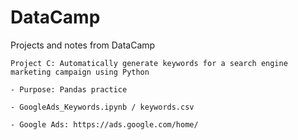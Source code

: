 # DataCamp
Projects and notes from DataCamp

    Project C: Automatically generate keywords for a search engine marketing campaign using Python

    - Purpose: Pandas practice
    
    - GoogleAds_Keywords.ipynb / keywords.csv 
    
    - Google Ads: https://ads.google.com/home/
